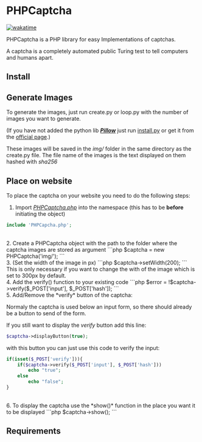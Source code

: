 # PHPCaptcha
[![wakatime](https://wakatime.com/badge/github/lgbSalzburg/PHPCaptcha.svg)](https://wakatime.com/badge/github/lgbSalzburg/PHPCaptcha)

PHPCaptcha is a PHP library for easy Implementations of captchas.

A captcha is a completely automated public Turing test to tell computers and humans apart.

## Install

## Generate Images
To generate the images, just run create.py or loop.py with the number of images you want to generate.

(If you have not added the python lib [**_Pillow_**](https://pillow.readthedocs.io/en/stable/) just run [install.py](py/create.py) or get it from the [official page](https://pillow.readthedocs.io/en/stable/installation.html).)

These images will be saved in the *img/* folder in the same directory as the create.py file.
The file name of the images is the text displayed on them hashed with *sha256*

## Place on website
To place the captcha on your website you need to do the following steps:
1. Import [*PHPCaptcha.php*](src/PHPCaptcha.php) into the namespace (this has to be **before** initiating the object)
```php
include 'PHPCapcha.php';
```
<br/>
2. Create a PHPCaptcha object with the path to the folder where the captcha images are stored as argument
```php
$captcha = new PHPCaptcha('img/');
```
<br/>
3. (Set the width of the image in px) 
```php
$captcha->setWidth(200);
```
   This is only necessary if you want to change the with of the image which is set to 300px by default.

<br/>
4. Add the verify() function to your existing code
```php
$error = !$captcha->verify($_POST['input'], $_POST['hash']);
```
<br/>
5. Add/Remove the *verify* button of the captcha:

Normaly the captcha is used below an input form, so there should already be a button to send of the form.

If you still want to display the *verify* button add this line:
```php
$captcha->displayButton(true);
```
with this button you can just use this code to verify the input:
```php
if(isset($_POST['verify'])){
	if($captcha->verify($_POST['input'], $_POST['hash']))
		echo "true";
	else
		echo "false";
}
```
<br/>
6. To display the captcha use the *show()* function in the place you want it to be displayed
```php
$captcha->show();
```

## Requirements


